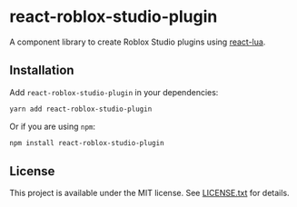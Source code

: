 # react-roblox-studio-plugin

A component library to create Roblox Studio plugins using [react-lua](https://github.com/jsdotlua/react-lua).

## Installation

Add `react-roblox-studio-plugin` in your dependencies:

```bash
yarn add react-roblox-studio-plugin
```

Or if you are using `npm`:

```bash
npm install react-roblox-studio-plugin
```

## License

This project is available under the MIT license. See [LICENSE.txt](LICENSE.txt) for details.
